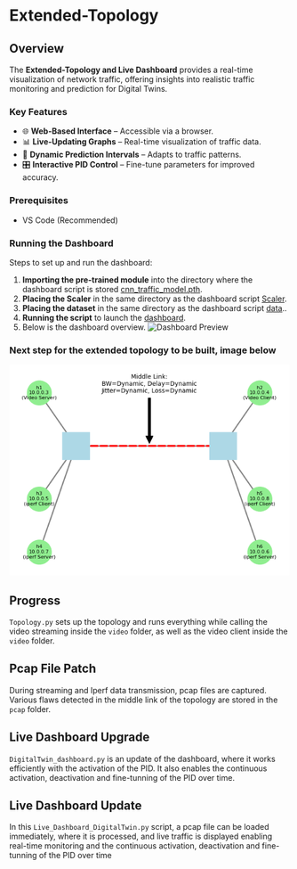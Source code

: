 # **Extended-Topology**  

## **Overview**  
The **Extended-Topology and Live Dashboard** provides a real-time visualization of network traffic, offering insights into realistic traffic monitoring and prediction for Digital Twins.  

### **Key Features**  
- 🌐 **Web-Based Interface** – Accessible via a browser.  
- 📊 **Live-Updating Graphs** – Real-time visualization of traffic data.  
- 🔄 **Dynamic Prediction Intervals** – Adapts to traffic patterns.  
- 🎛 **Interactive PID Control** – Fine-tune parameters for improved accuracy.  

### **Prerequisites**  
- VS Code (Recommended)   

### **Running the Dashboard**  
Steps to set up and run the dashboard:  

1. **Importing the pre-trained module** into the directory where the dashboard script is stored [cnn_traffic_model.pth](model/cnn_traffic_model.pth).
2.   **Placing the Scaler** in the same directory as the dashboard script [Scaler](model/scaler.pkl).
3. **Placing the dataset** in the same directory as the dashboard script [data](data/packets_per_sec_analysis.csv)..  
4. **Running the script** to launch the [dashboard](DigitalTwin.py).
5. Below is the dashboard overview.
![Dashboard Preview](images/dash-board-image.png)

### **Next step for the extended topology to be built, image below** 
![Topology](Extended_topology.png)

## Progress   
`Topology.py` sets up the topology and runs everything while calling the video streaming inside the `video` folder, as well as the video client inside the `video` folder.  

## Pcap File Patch  
During streaming and Iperf data transmission, pcap files are captured. Various flaws detected in the middle link of the topology are stored in the `pcap` folder.  

## Live Dashboard Upgrade  
`DigitalTwin_dashboard.py` is an update of the dashboard, where it works efficiently with the activation of the PID. It also enables the continuous activation, deactivation and fine-tunning of the PID over time.

## Live Dashboard Update  
In this `Live_Dashboard_DigitalTwin.py` script, a pcap file can be loaded immediately, where it is processed, and live traffic is displayed enabling real-time monitoring and the continuous activation, deactivation and fine-tunning of the PID over time
